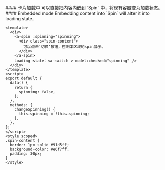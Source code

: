 <cn>
#### 卡片加载中
可以直接把内容内嵌到 `Spin` 中，将现有容器变为加载状态。
</cn>

<us>
#### Embedded mode
Embedding content into `Spin` will alter it into loading state.
</us>

```vue
<template>
  <div>
    <a-spin :spinning="spinning">
      <div class="spin-content">
        可以点击‘切换’按钮，控制本区域的spin展示。
      </div>
    </a-spin>
    Loading state：<a-switch v-model:checked="spinning" />
  </div>
</template>
<script>
export default {
  data() {
    return {
      spinning: false,
    };
  },
  methods: {
    changeSpinning() {
      this.spinning = !this.spinning;
    },
  },
};
</script>
<style scoped>
.spin-content {
  border: 1px solid #91d5ff;
  background-color: #e6f7ff;
  padding: 30px;
}
</style>
```
